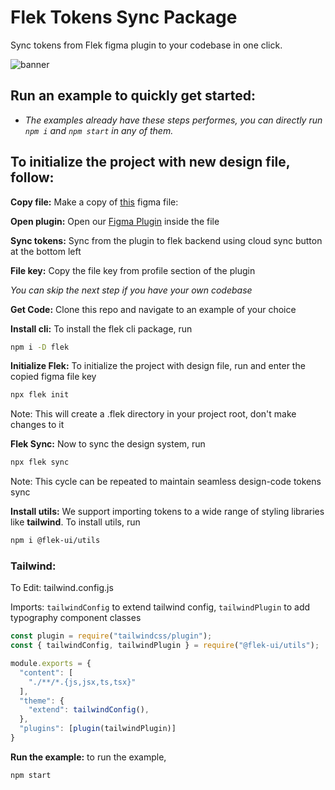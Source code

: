 # Flek Tokens Sync Package

Sync tokens from Flek figma plugin to your codebase in one click.

![banner](https://s3-alpha-sig.figma.com/plugins/1214690554806269773/51965/41059075/833e5074-dda6-4da2-952c-e49e767ab005-cover?Expires=1681689600&Signature=Svr33~~xKWh64fMeyYQrPIJwV5n5r6-28PRkT8MZv6vTtQrPYvnLicrkfFe1zXCuB0uxYFZJIopGKVkPbPgKWFBA3Og6G-bbBJw24XVjk7KdWlNoKq5cDR46e8-R4nA0wyY2zDxwfVBqP9m62uzVjaEEhXQclahRXK6X7a8j9vVNH0gmW3o07-WV-Sb7gdmWcPdJbivY2a39UX8YUE3i-G3nljfU2-WX8ecLhAy2NE7~XUZ49h94oshoUvQcoVrLj72gOf6Xm35mwRYDBA8EhQVlW-obp2EmspGIWDN2XNWna3IaTda9N0ly7EhazFKh5n9UVrmGEXv3Ora6Sg2sFA__&Key-Pair-Id=APKAQ4GOSFWCVNEHN3O4)

## Run an example to quickly get started:
* *The examples already have these steps performes, you can directly run `npm i` and `npm start` in any of them.*
## To initialize the project with new design file, follow:
**Copy file:** Make a copy of [this](https://www.figma.com/file/I8Wd8VeqlBpij2cDWpM5iv/Exhaustive?node-id=66-1710&t=8kep5YqDNYOXvbxE-0) figma file:

**Open plugin:** Open our [Figma Plugin](https://www.figma.com/community/plugin/1214690554806269773/Flek---Create-%26-Sync-your-Design-Tokens) inside the file

**Sync tokens:** Sync from the plugin to flek backend using cloud sync button at the bottom left

**File key:** Copy the file key from profile section of the plugin

*You can skip the next step if you have your own codebase*

**Get Code:**  Clone this repo and navigate to an example of your choice

**Install cli:** To install the flek cli package, run
```sh
npm i -D flek
```
**Initialize Flek:** To initialize the project with design file, run and enter the copied figma file key

```sh
npx flek init
```
Note: This will create a .flek directory in your project root, don't make changes to it

**Flek Sync:** Now to sync the design system, run
```sh
npx flek sync
```
Note: This cycle can be repeated to maintain seamless design-code tokens sync

**Install utils:** We support importing tokens to a wide range of styling libraries like **tailwind**. To install utils, run
```sh
npm i @flek-ui/utils
```

### Tailwind:
To Edit: tailwind.config.js

Imports: `tailwindConfig` to extend tailwind config, `tailwindPlugin` to add typography component classes 
```js
const plugin = require("tailwindcss/plugin");
const { tailwindConfig, tailwindPlugin } = require("@flek-ui/utils");

module.exports = {
  "content": [
    "./**/*.{js,jsx,ts,tsx}"
  ],
  "theme": {
    "extend": tailwindConfig(),
  },
  "plugins": [plugin(tailwindPlugin)]
}
```

**Run the example:** to run the example,
```
npm start
```
